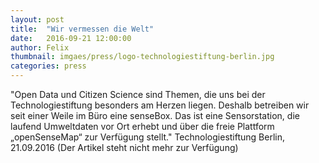 ```yaml
---
layout: post
title:  "Wir vermessen die Welt"
date:   2016-09-21 12:00:00
author: Felix
thumbnail: imgaes/press/logo-technologiestiftung-berlin.jpg
categories: press
---
```

"Open Data und Citizen Science sind Themen, die uns bei der Technologiestiftung besonders am Herzen liegen. Deshalb betreiben wir seit einer Weile im Büro eine senseBox. Das ist eine Sensorstation, die laufend Umweltdaten vor Ort erhebt und über die freie Plattform „openSenseMap“ zur Verfügung stellt."
Technologiestiftung Berlin, 21.09.2016 (Der Artikel steht nicht mehr zur Verfügung)

